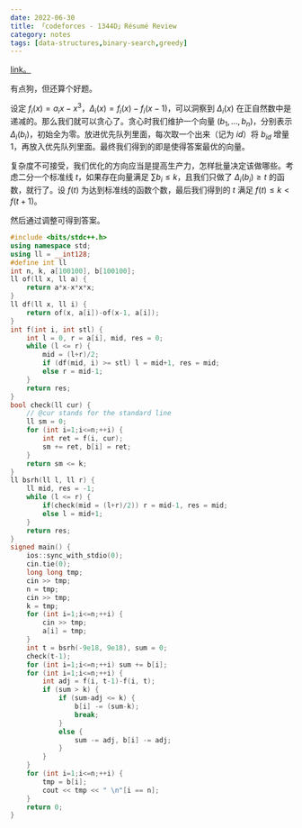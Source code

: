 ```yaml
---
date: 2022-06-30
title: 「codeforces - 1344D」Résumé Review
category: notes
tags: [data-structures,binary-search,greedy]
---
```


[link。](http://codeforces.com/problemset/problem/1344/D)

有点狗，但还算个好题。

设定 $f_i(x)=a_ix-x^3$，$\Delta_i(x)=f_i(x)-f_i(x-1)$，可以洞察到 $\Delta_i(x)$ 在正自然数中是递减的。那么我们就可以贪心了。贪心时我们维护一个向量 $(b_1,\dots,b_n)$，分别表示 $\Delta_i(b_i)$，初始全为零。放进优先队列里面，每次取一个出来（记为 $\textit{id}$）将 $b_{\textit{id}}$ 增量 $1$，再放入优先队列里面。最终我们得到的即是使得答案最优的向量。

复杂度不可接受，我们优化的方向应当是提高生产力，怎样批量决定该做哪些。考虑二分一个标准线 $t$，如果存在向量满足 $\sum b_i\leqslant k$，且我们只做了 $\Delta_i(b_i)\geqslant t$ 的函数，就行了。设 $f(t)$ 为达到标准线的函数个数，最后我们得到的 $t$ 满足 $f(t)\leqslant k<f(t+1)$。

然后通过调整可得到答案。

```cpp
#include <bits/stdc++.h>
using namespace std;
using ll = __int128;
#define int ll
int n, k, a[100100], b[100100];
ll of(ll x, ll a) {
    return a*x-x*x*x;
}
ll df(ll x, ll i) {
    return of(x, a[i])-of(x-1, a[i]);
}
int f(int i, int stl) {
    int l = 0, r = a[i], mid, res = 0;
    while (l <= r) {
        mid = (l+r)/2;
        if (df(mid, i) >= stl) l = mid+1, res = mid;
        else r = mid-1;
    }
    return res;
}
bool check(ll cur) {
    // @cur stands for the standard line
    ll sm = 0;
    for (int i=1;i<=n;++i) {
        int ret = f(i, cur);
        sm += ret, b[i] = ret;
    }
    return sm <= k;
}
ll bsrh(ll l, ll r) {
    ll mid, res = -1;
    while (l <= r) {
        if(check(mid = (l+r)/2)) r = mid-1, res = mid;
        else l = mid+1;
    }
    return res;
}
signed main() {
    ios::sync_with_stdio(0);
    cin.tie(0);
    long long tmp;
    cin >> tmp;
    n = tmp;
    cin >> tmp;
    k = tmp;
    for (int i=1;i<=n;++i) {
        cin >> tmp;
        a[i] = tmp;
    }
    int t = bsrh(-9e18, 9e18), sum = 0;
    check(t-1);
    for (int i=1;i<=n;++i) sum += b[i];
    for (int i=1;i<=n;++i) {
        int adj = f(i, t-1)-f(i, t);
        if (sum > k) {
            if (sum-adj <= k) {
                b[i] -= (sum-k);
                break;
            }
            else {
                sum -= adj, b[i] -= adj;
            }
        }
    }
    for (int i=1;i<=n;++i) {
        tmp = b[i];
        cout << tmp << " \n"[i == n];
    }
    return 0;
}
```
    